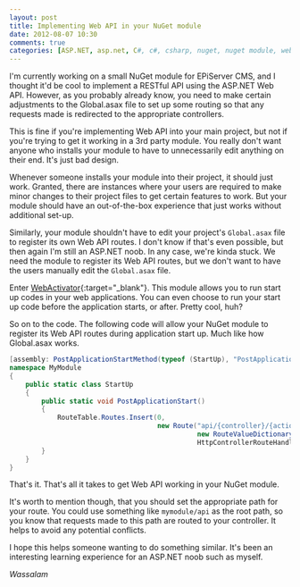 ```yaml
---
layout: post
title: Implementing Web API in your NuGet module
date: 2012-08-07 10:30
comments: true
categories: [ASP.NET, asp.net, C#, c#, csharp, nuget, nuget module, web api, Web Development, webactivator]
---
```

I'm currently working on a small NuGet module for EPiServer CMS, and I thought it'd be cool to implement a RESTful API using the ASP.NET Web API. However, as you probably already know, you need to make certain adjustments to the Global.asax file to set up some routing so that any requests made is redirected to the appropriate controllers.

This is fine if you're implementing Web API into your main project, but not if you're trying to get it working in a 3rd party module. You really don't want anyone who installs your module to have to unnecessarily edit anything on their end. It's just bad design.

<!--more-->

Whenever someone installs your module into their project, it should just work. Granted, there are instances where your users are required to make minor changes to their project files to get certain features to work. But your module should have an out-of-the-box experience that just works without additional set-up.

Similarly, your module shouldn't have to edit your project's `Global.asax` file to register its own Web API routes. I don't know if that's even possible, but then again I'm still an ASP.NET noob. In any case, we're kinda stuck. We need the module to register its Web API routes, but we don't want to have the users manually edit the `Global.asax` file.

Enter [WebActivator](http://nuget.org/packages/WebActivator "WebActivator NuGet page"){:target="_blank"}. This module allows you to run start up codes in your web applications. You can even choose to run your start up code before the application starts, or after. Pretty cool, huh?

So on to the code. The following code will allow your NuGet module to register its Web API routes during application start up. Much like how Global.asax works.

```csharp
[assembly: PostApplicationStartMethod(typeof (StartUp), "PostApplicationStart")]
namespace MyModule
{
    public static class StartUp
    {
        public static void PostApplicationStart()
        {
            RouteTable.Routes.Insert(0,
                                     new Route("api/{controller}/{action}/{id}",
                                               new RouteValueDictionary(new {id = RouteParameter.Optional}),
                                               HttpControllerRouteHandler.Instance));
        }
    }
}
```

That's it. That's all it takes to get Web API working in your NuGet module.

It's worth to mention though, that you should set the appropriate path for your route. You could use something like `mymodule/api` as the root path, so you know that requests made to this path are routed to your controller. It helps to avoid any potential conflicts.

I hope this helps someone wanting to do something similar. It's been an interesting learning experience for an ASP.NET noob such as myself.

*Wassalam*
